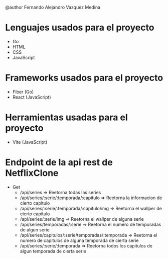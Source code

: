 @author Fernando Alejandro Vazquez Medina

# Lenguajes usados para el proyecto
- Go
- HTML
- CSS
- JavaScript

# Frameworks usados para el proyecto
- Fiber (Go)
- React (JavaScript)

# Herramientas usadas para el proyecto
- Vite (JavaScript)

# Endpoint de la api rest de NetflixClone
- Get
    - /api/series => Reetorna todas las series
    - /api/series/:serie/:temporada/:capitulo => Reetorna la informacion de cierto capitulo
    - /api/series/:serie/:temporada/:capitulo/img => Reetorna el wallper de cierto capitulo
    - /api/series/:serie/img => Reetorna el wallper de alguna serie
    - /api/series/temporadas/:serie => Reetorna el numero de temporadas de algun serie
    - /api/series/capitulos/:serie/temporadas/:temporada => Reetorna el numero de capitulos de alguna temporada de cierta serie
    - /api/series/:serie/:temporada => Reetorna todos los capitulos de algun temporada de cierta serie
